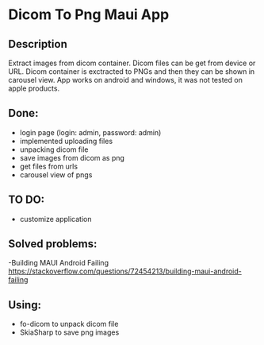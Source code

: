 # Dicom To Png Maui App
## Description

Extract images from dicom container. Dicom files can be get from device or URL. Dicom container is exctracted to PNGs and then they can be shown in carousel view.
App works on android and windows, it was not tested on apple products.

## Done:
- login page (login: admin, password: admin)
- implemented uploading files
- unpacking dicom file
- save images from dicom as png
- get files from urls
- carousel view of pngs

## TO DO: 
- customize application  

## Solved problems:
-Building MAUI Android Failing https://stackoverflow.com/questions/72454213/building-maui-android-failing  


## Using:
- fo-dicom to unpack dicom file
- SkiaSharp to save png images




